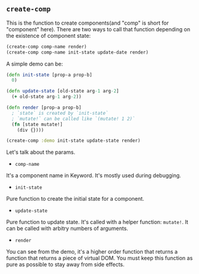 
## `create-comp`

This is the function to create components(and "comp" is short for "component" here).
There are two ways to call that function depending on the existence of component state:

```clojure
(create-comp comp-name render)
(create-comp comp-name init-state update-date render)
```

A simple demo can be:

```clojure
(defn init-state [prop-a prop-b]
  0)

(defn update-state [old-state arg-1 arg-2]
  (+ old-state arg-1 arg-2))

(defn render [prop-a prop-b]
  ; `state` is created by `init-state`
  ; `mutate!` can be called like `(mutate! 1 2)`
  (fn [state mutate!]
    (div {})))

(create-comp :demo init-state update-state render)
```

Let's talk about the params.

* `comp-name`

It's a component name in Keyword. It's mostly used during debugging.

* `init-state`

Pure function to create the initial state for a component.

* `update-state`

Pure function to update state. It's called with a helper function: `mutate!`.
It can be called with arbitry numbers of arguments.

* `render`

You can see from the demo, it's a higher order function that returns a function that returns a piece of virtual DOM. You must keep this function as pure as possible to stay away from side effects.
